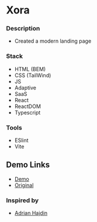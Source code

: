 # Xora

### Description

- Created a modern landing page

### Stack

- HTML (BEM)
- CSS (TailWind)
- JS
- Adaptive
- SaaS
- React
- ReactDOM
- Typescript

### Tools

- ESlint
- Vite

## Demo Links
- [Demo](https://AndriiZakharenko.github.io/xora/)
- [Original](https://ui8.net/ui8/products/xora---saas-landing-page-kit)

### Inspired by 
- [Adrian Hajdin](https://github.com/adrianhajdin)
